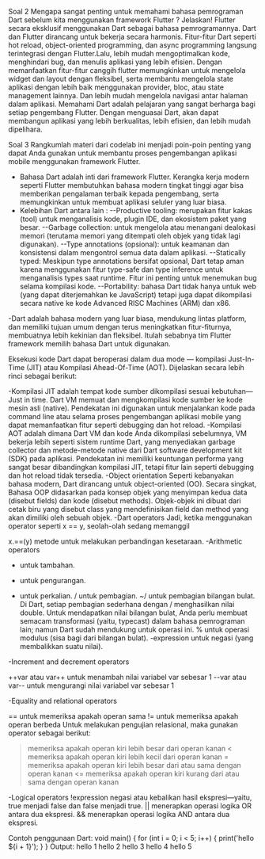 Soal 2
Mengapa sangat penting untuk memahami bahasa pemrograman Dart sebelum kita menggunakan framework Flutter ? Jelaskan!
Flutter secara eksklusif menggunakan Dart sebagai bahasa pemrogramannya. Dart dan Flutter dirancang untuk bekerja secara harmonis. Fitur-fitur Dart seperti hot reload, object-oriented programming, dan async programming langsung terintegrasi dengan Flutter.Lalu, lebih mudah mengoptimalkan kode, menghindari bug, dan menulis aplikasi yang lebih efisien. Dengan memanfaatkan fitur-fitur canggih flutter memungkinkan untuk mengelola widget dan layout dengan fleksibel, serta membantu mengelola state aplikasi dengan lebih baik menggunakan provider, bloc, atau state management lainnya. Dan lebih mudah mengelola navigasi antar halaman dalam aplikasi. Memahami Dart adalah pelajaran yang sangat berharga bagi setiap pengembang Flutter. Dengan menguasai Dart, akan dapat membangun aplikasi yang lebih berkualitas, lebih efisien, dan lebih mudah dipelihara.

Soal 3
Rangkumlah materi dari codelab ini menjadi poin-poin penting yang dapat Anda gunakan untuk membantu proses pengembangan aplikasi mobile menggunakan framework Flutter.
- Bahasa Dart adalah inti dari framework Flutter. Kerangka kerja modern seperti Flutter membutuhkan bahasa modern tingkat tinggi agar bisa memberikan pengalaman terbaik kepada pengembang, serta memungkinkan untuk membuat aplikasi seluler yang luar biasa.
- Kelebihan Dart antara lain :
--Productive tooling: merupakan fitur kakas (tool) untuk menganalisis kode, plugin IDE, dan ekosistem paket yang besar.
--Garbage collection: untuk mengelola atau menangani dealokasi memori (terutama memori yang ditempati oleh objek yang tidak lagi digunakan).
--Type annotations (opsional): untuk keamanan dan konsistensi dalam mengontrol semua data dalam aplikasi.
--Statically typed: Meskipun type annotations bersifat opsional, Dart tetap aman karena menggunakan fitur type-safe dan type inference untuk menganalisis types saat runtime. Fitur ini penting untuk menemukan bug selama kompilasi kode.
--Portability: bahasa Dart tidak hanya untuk web (yang dapat diterjemahkan ke JavaScript) tetapi juga dapat dikompilasi secara native ke kode Advanced RISC Machines (ARM) dan x86.

-Dart adalah bahasa modern yang luar biasa, mendukung lintas platform, dan memiliki tujuan umum dengan terus meningkatkan fitur-fiturnya, membuatnya lebih kekinian dan fleksibel. Itulah sebabnya tim Flutter framework memilih bahasa Dart untuk digunakan.

Eksekusi kode Dart dapat beroperasi dalam dua mode — kompilasi Just-In-Time (JIT) atau Kompilasi Ahead-Of-Time (AOT). Dijelaskan secara lebih rinci sebagai berikut:

-Kompilasi JIT adalah tempat kode sumber dikompilasi sesuai kebutuhan—Just in time. Dart VM memuat dan mengkompilasi kode sumber ke kode mesin asli (native). Pendekatan ini digunakan untuk menjalankan kode pada command line atau selama proses pengembangan aplikasi mobile yang dapat memanfaatkan fitur seperti debugging dan hot reload.
-Kompilasi AOT adalah dimana Dart VM dan kode Anda dikompilasi sebelumnya, VM bekerja lebih seperti sistem runtime Dart, yang menyediakan garbage collector dan metode-metode native dari Dart software development kit (SDK) pada aplikasi. Pendekatan ini memiliki keuntungan performa yang sangat besar dibandingkan kompilasi JIT, tetapi fitur lain seperti debugging dan hot reload tidak tersedia.
-Object orientation
Seperti kebanyakan bahasa modern, Dart dirancang untuk object-oriented (OO). Secara singkat, Bahasa OOP didasarkan pada konsep objek yang menyimpan kedua data (disebut fields) dan kode (disebut methods). Objek-objek ini dibuat dari cetak biru yang disebut class yang mendefinisikan field dan method yang akan dimiliki oleh sebuah objek.
-Dart operators
Jadi, ketika menggunakan operator seperti x == y, seolah-olah sedang memanggil

x.==(y) metode untuk melakukan perbandingan kesetaraan.
-Arithmetic operators
+ untuk tambahan.
- untuk pengurangan.
* untuk perkalian.
/ untuk pembagian.
~/ untuk pembagian bilangan bulat. Di Dart, setiap pembagian sederhana dengan / menghasilkan nilai double. Untuk mendapatkan nilai bilangan bulat, Anda perlu membuat semacam transformasi (yaitu, typecast) dalam bahasa pemrograman lain; namun Dart sudah mendukung untuk operasi ini.
% untuk operasi modulus (sisa bagi dari bilangan bulat).
-expression untuk negasi (yang membalikkan suatu nilai).

-Increment and decrement operators

++var atau var++ untuk menambah nilai variabel var sebesar 1
--var atau var-- untuk mengurangi nilai variabel var sebesar 1

-Equality and relational operators

== untuk memeriksa apakah operan sama
!= untuk memeriksa apakah operan berbeda
Untuk melakukan pengujian relasional, maka gunakan operator sebagai berikut:

> memeriksa apakah operan kiri lebih besar dari operan kanan
< memeriksa apakah operan kiri lebih kecil dari operan kanan
>= memeriksa apakah operan kiri lebih besar dari atau sama dengan operan kanan
<= memeriksa apakah operan kiri kurang dari atau sama dengan operan kanan

-Logical operators
!expression negasi atau kebalikan hasil ekspresi—yaitu, true menjadi false dan false menjadi true.
|| menerapkan operasi logika OR antara dua ekspresi.
&& menerapkan operasi logika AND antara dua ekspresi.

Contoh penggunaan Dart:
void main() { 
   for (int i = 0; i < 5; i++) { 
    print('hello ${i + 1}'); 
  } 
}
Output:
hello 1 
hello 2 
hello 3 
hello 4 
hello 5
